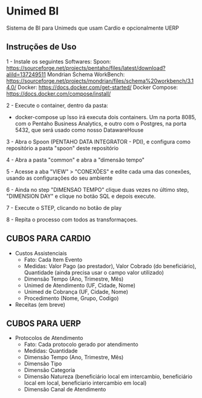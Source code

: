 # Unimed BI
Sistema de BI para Unimeds que usam Cardio e opcionalmente UERP


## Instruções de Uso

1 - Instale os seguintes Softwares:
Spoon: https://sourceforge.net/projects/pentaho/files/latest/download?aliId=137249511
Mondrian Schema WorkBench: https://sourceforge.net/projects/mondrian/files/schema%20workbench/3.14.0/
Docker:  https://docs.docker.com/get-started/
Docker Compose: https://docs.docker.com/compose/install/

2 - Execute o container, dentro da pasta:
- docker-compose up
Isso irá executa dois containers. Um na porta 8085, com o Pentaho Business Analytics, e outro com o Postgres, na porta 5432, 
que será usado como nosso DatawareHouse

3 - Abra o Spoon (PENTAHO DATA INTEGRATOR - PDI), e configura como repositório a pasta "spoon" deste repositório

4 - Abra a pasta "common" e abra a "dimensão tempo"

5 - Acesse a aba "VIEW" > "CONEXÕES" e edite cada uma das conexões, usando as configurações do seu ambiente

6 - Ainda no step "DIMENSAO TEMPO" clique duas vezes no último step, "DIMENSION DAY"  e clique no botão SQL e depois execute.

7 - Execute o STEP, clicando no botão de play

8 - Repita o processo com todos as transformaçoes.

## CUBOS PARA CARDIO
- Custos Assistenciais
  - Fato: Cada Item Evento
  - Medidas: Valor Pago (ao prestador), Valor Cobrado (do beneficiário), Quantidade (ainda precisa usar o campo valor utilizado)
  - Dimensão Tempo (Ano, Trimestre, Mês)
  - Unimed de Atendimento (UF, Cidade, Nome)
  - Unimed de Cobrança (UF, Cidade, Nome)
  - Procedimento (Nome, Grupo, Codigo)
- Receitas (em breve)

## CUBOS PARA UERP
- Protocolos de Atendimento
  - Fato: Cada protocolo gerado por atendimento
  - Medidas: Quantidade
  - Dimensão Tempo (Ano, Trimestre, Mês)
  - Dimensão Tipo
  - Dimensão Categoria
  - Dimensão Natureza (beneficiário local em intercambio, beneficiário local em local, beneficiario intercambio em local)
  - Dimensão Canal de Atendimento
